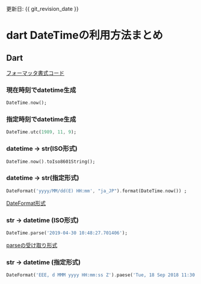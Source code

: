 更新日: {{ git_revision_date }}

# dart DateTimeの利用方法まとめ
## Dart
[フォーマッタ書式コード]()
### 現在時刻でdatetime生成
```dart
DateTime.now();
```
### 指定時刻でdatetime生成
```dart
DateTime.utc(1989, 11, 9);
```
### datetime → str(ISO形式)
```dart
DateTime.now().toIso8601String();
```
### datetime → str(指定形式)
```dart
DateFormat('yyyy/MM/dd(E) HH:mm', "ja_JP").format(DateTime.now()) ;
```
[DateFormat形式](https://pub.dev/documentation/intl/latest/intl/DateFormat-class.html)
### str → datetime (ISO形式)
```dart
DateTime.parse('2019-04-30 10:48:27.701406');
```
[parseの受け取り形式](https://api.flutter.dev/flutter/dart-core/DateTime/parse.html)
### str → datetime (指定形式)
```dart
DateFormat('EEE, d MMM yyyy HH:mm:ss Z').paese('Tue, 18 Sep 2018 11:30:15 +0000');
```
